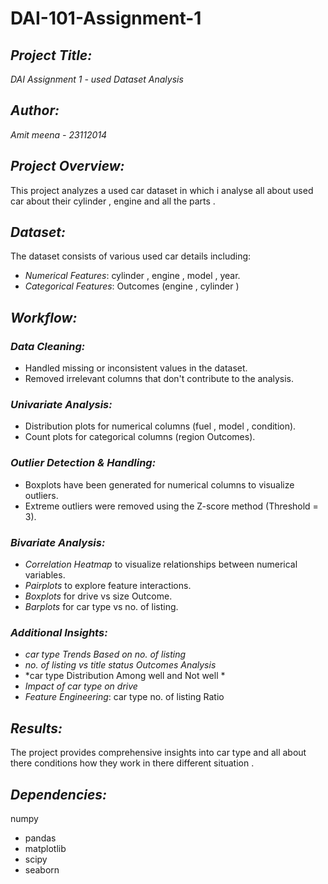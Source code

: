 # DAI-101-Assignment-1

## *Project Title:*  
*DAI Assignment 1 - used Dataset Analysis*  

## *Author:*  
*Amit meena - 23112014*  

## *Project Overview:*  
This project analyzes a used car dataset in which i analyse all about used car about their cylinder , engine and all the parts .  

## *Dataset:*  
The dataset consists of various used car details including:  
- *Numerical Features*: cylinder , engine ,  model , year.  
- *Categorical Features*: Outcomes (engine , cylinder )  

## *Workflow:*  

### *Data Cleaning:*  
- Handled missing or inconsistent values in the dataset.  
- Removed irrelevant columns that don't contribute to the analysis.  

### *Univariate Analysis:*  
- Distribution plots for numerical columns (fuel , model , condition).  
- Count plots for categorical columns (region Outcomes).  

### *Outlier Detection & Handling:*  
- Boxplots have been generated for numerical columns to visualize outliers.  
- Extreme outliers were removed using the Z-score method (Threshold = 3).  

### *Bivariate Analysis:*  
- *Correlation Heatmap* to visualize relationships between numerical variables.  
- *Pairplots* to explore feature interactions.  
- *Boxplots* for drive vs size Outcome.  
- *Barplots* for car type vs no. of listing.  

### *Additional Insights:*  
- *car type Trends Based on no. of listing*  
- *no. of listing vs title status Outcomes Analysis*  
- *car type Distribution Among well and Not well *  
- *Impact of car type on drive*  
- *Feature Engineering*: car type no. of listing Ratio 

## *Results:*  
The project provides comprehensive insights into car type and all about there conditions how they work in there different situation . 

## *Dependencies:*  
numpy
- pandas
- matplotlib
- scipy
- seaborn
